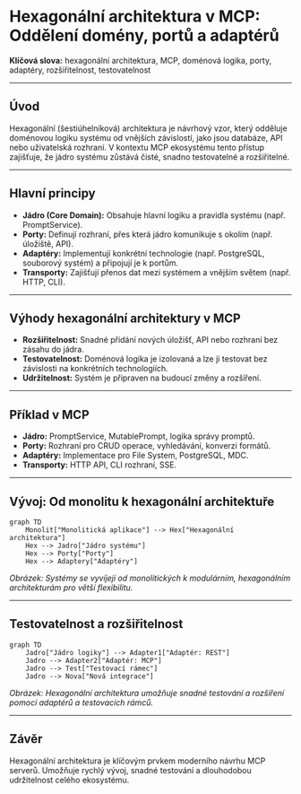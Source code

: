 # Hexagonální architektura v MCP: Oddělení domény, portů a adaptérů

**Klíčová slova:** hexagonální architektura, MCP, doménová logika, porty, adaptéry, rozšiřitelnost, testovatelnost

---

## Úvod

Hexagonální (šestiúhelníková) architektura je návrhový vzor, který odděluje doménovou logiku systému od vnějších závislostí, jako jsou databáze, API nebo uživatelská rozhraní. V kontextu MCP ekosystému tento přístup zajišťuje, že jádro systému zůstává čisté, snadno testovatelné a rozšiřitelné.

---

## Hlavní principy

- **Jádro (Core Domain):** Obsahuje hlavní logiku a pravidla systému (např. PromptService).
- **Porty:** Definují rozhraní, přes která jádro komunikuje s okolím (např. úložiště, API).
- **Adaptéry:** Implementují konkrétní technologie (např. PostgreSQL, souborový systém) a připojují je k portům.
- **Transporty:** Zajišťují přenos dat mezi systémem a vnějším světem (např. HTTP, CLI).

---

## Výhody hexagonální architektury v MCP

- **Rozšiřitelnost:** Snadné přidání nových úložišť, API nebo rozhraní bez zásahu do jádra.
- **Testovatelnost:** Doménová logika je izolovaná a lze ji testovat bez závislosti na konkrétních technologiích.
- **Udržitelnost:** Systém je připraven na budoucí změny a rozšíření.

---

## Příklad v MCP

- **Jádro:** PromptService, MutablePrompt, logika správy promptů.
- **Porty:** Rozhraní pro CRUD operace, vyhledávání, konverzi formátů.
- **Adaptéry:** Implementace pro File System, PostgreSQL, MDC.
- **Transporty:** HTTP API, CLI rozhraní, SSE.

---

## Vývoj: Od monolitu k hexagonální architektuře

```mermaid
graph TD
    Monolit["Monolitická aplikace"] --> Hex["Hexagonální architektura"]
    Hex --> Jadro["Jádro systému"]
    Hex --> Porty["Porty"]
    Hex --> Adaptery["Adaptéry"]
```

_Obrázek: Systémy se vyvíjejí od monolitických k modulárním, hexagonálním architekturám pro větší flexibilitu._

---

## Testovatelnost a rozšiřitelnost

```mermaid
graph TD
    Jadro["Jádro logiky"] --> Adapter1["Adaptér: REST"]
    Jadro --> Adapter2["Adaptér: MCP"]
    Jadro --> Test["Testovací rámec"]
    Jadro --> Nova["Nová integrace"]
```

_Obrázek: Hexagonální architektura umožňuje snadné testování a rozšíření pomocí adaptérů a testovacích rámců._

---

## Závěr

Hexagonální architektura je klíčovým prvkem moderního návrhu MCP serverů. Umožňuje rychlý vývoj, snadné testování a dlouhodobou udržitelnost celého ekosystému.
